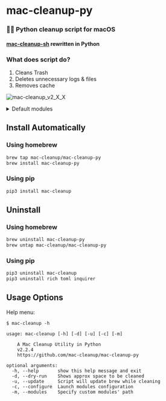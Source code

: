 # mac-cleanup-py

### 👨‍💻 Python cleanup script for macOS 

#### [mac-cleanup-sh](https://github.com/mac-cleanup/mac-cleanup-sh) rewritten in Python


### What does script do?

1. Cleans Trash
2. Deletes unnecessary logs & files
3. Removes cache

![mac-cleanup_v2_X_X](https://user-images.githubusercontent.com/44712637/184389183-449cae99-4d40-4ca1-9523-1fb3dcf809dd.gif)

<details>
   <summary>
   Default modules
   </summary>

  </br>

  - `adobe` - Clears **Adobe** cache files
  - `android` - Clears **Android** caches
  - `brew` - Clears **Homebrew** cache
  - `cacher` - Clears **Cacher** logs
  - `chrome` - Clears Google Chrome cache
  - `composer` - Clears composer cache
  - `dns_cache` - Clears DNS cache
  - `docker` - Cleanup dangling **Docker Images** and stopped **containers**
  - `dropbox` - Clears **Dropbox** cache
  - `gem` - Cleanup any old versions of **Gems**
  - `go` - Clears **Go** cache
  - `google_drive` - Clears **Google Drive** caches
  - `gradle` - Clears **Gradle** caches
  - `inactive_memory` - Purge Inactive Memory
  - `ios_apps` - Cleanup **iOS Applications**
  - `ios_backups` - Removes **iOS Device Backups**
  - `java_cache` - Removes **Java head dumps** from home directory
  - `jetbrains` - Removes logs from **PhpStorm**, **PyCharm**  etc
  - `kite` - Deletes **Kite** logs
  - `lunarclient` - Removes **Lunar Client** logs and cache
  - `microsoft_teams` - Remove **Microsoft Teams** logs and cache
  - `minecraft` - Remove **Minecraft** logs and cache
  - `npm` - Cleanup **npm** Cache
  - `pod` - Cleanup **CocoaPods** Cache Files
  - `poetry` - Clears **Poetry** cache
  - `pyenv` - Cleanup **Pyenv-VirtualEnv** Cache
  - `steam` - Remove **Steam** logs and cache
  - `system_caches` - Clear **System cache**
  - `system_log` - Clear **System Log** Files
  - `trash` - Empty the **Trash** on All Mounted Volumes and the Main HDD
  - `wget_logs` - Remove **Wget** logs and hosts
  - `xcode` - Cleanup **Xcode Derived Data** and **Archives**
  - `xcode_simulators` - Reset **iOS simulators**
  - `yarn` - Cleanup **yarn** Cache


</details>



## Install Automatically

### Using homebrew

```bash
brew tap mac-cleanup/mac-cleanup-py
brew install mac-cleanup-py
```

### Using pip

```bash
pip3 install mac-cleanup
```

## Uninstall

### Using homebrew

```bash
brew uninstall mac-cleanup-py
brew untap mac-cleanup/mac-cleanup-py
```

### Using pip

```bash
pip3 uninstall mac-cleanup
pip3 uninstall rich toml inquirer 
```

## Usage Options

Help menu:

```
$ mac-cleanup -h

usage: mac-cleanup [-h] [-d] [-u] [-c] [-m]

    A Mac Cleanup Utility in Python
    v2.2.4
    https://github.com/mac-cleanup/mac-cleanup-py

optional arguments:
  -h, --help       show this help message and exit
  -d, --dry-run    Shows approx space to be cleaned
  -u, --update     Script will update brew while cleaning
  -c, --configure  Launch modules configuration
  -m, --modules    Specify custom modules' path
```
